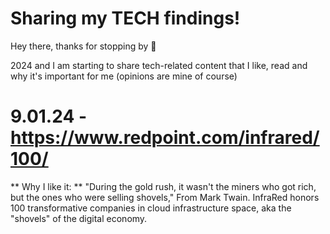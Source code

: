 
# Sharing my TECH findings!

Hey there, thanks for stopping by 👋

2024 and I am starting to share tech-related content that I like, read and why it's important for me (opinions are mine of course)

# 9.01.24 - <https://www.redpoint.com/infrared/100/>
 ** Why I like it: ** "During the gold rush, it wasn't the miners who got rich, but the ones who were selling shovels," From Mark Twain. InfraRed honors 100 transformative companies in cloud infrastructure space, aka the "shovels" of the digital economy.
